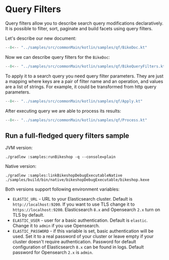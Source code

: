 # Query Filters

Query filters allow you to describe search query modifications declaratively. It is possible to
filter, sort, paginate and build facets using query filters.

Let's describe our new document:

```kotlin
--8<-- "../samples/src/commonMain/kotlin/samples/qf/BikeDoc.kt"
```

Now we can describe query filters for the `BikeDoc`:

```kotlin
--8<-- "../samples/src/commonMain/kotlin/samples/qf/BikeQueryFilters.kt"
```

To apply it to a search query you need query filter parameters. They are just a mapping where keys
are a pair of filter name and an operation, and values are a list of strings. For example, it
could be transformed from http query parameters.

```kotlin
--8<-- "../samples/src/commonMain/kotlin/samples/qf/Apply.kt"
```

After executing query we are able to process its results:

```kotlin
--8<-- "../samples/src/commonMain/kotlin/samples/qf/Process.kt"
```

## Run a full-fledged query filters sample

JVM version:

```shell
./gradlew :samples:runBikeshop -q --console=plain
```

Native version:

```shell
./gradlew :samples:linkBikeshopDebugExecutableNative
./samples/build/bin/native/bikeshopDebugExecutable/bikeshop.kexe
```

Both versions support following environment variables:

- `ELASTIC_URL` - URL to your Elasticsearch cluster. Default is `http://localhost:9200`.
  If you want to use TLS change it to `https://localhost:9200`. Elasticsearch `8.x` and
  Opensearch `2.x` turn on TLS by default.
- `ELASTIC_USER` - user for a basic authentication. Default is `elastic`.
  Change it to `admin` if you use Opensearch.
- `ELASTIC_PASSWORD` - if this variable is set, basic authentication will be used.
  Set it to a real password of your cluster or leave empty if your cluster doesn't require
  authentication. Password for default configuration of Elasticsearch `8.x` can be found in logs.
  Default password for Opensearch `2.x` is `admin`.